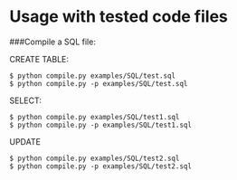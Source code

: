 Usage with tested code files
============================


###Compile a SQL file:

CREATE TABLE:

	$ python compile.py examples/SQL/test.sql
	$ python compile.py -p examples/SQL/test.sql

SELECT:

	$ python compile.py examples/SQL/test1.sql
	$ python compile.py -p examples/SQL/test1.sql

UPDATE

	$ python compile.py examples/SQL/test2.sql
	$ python compile.py -p examples/SQL/test2.sql